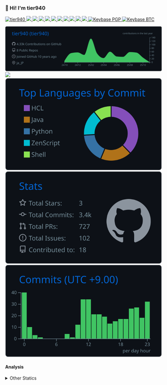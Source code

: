 ### 👋 Hi! I'm tier940

<p align="left"> 
  <a href="https://github.com/tier940/tier940/">
    <img src="https://komarev.com/ghpvc/?username=tier940" alt="tier940" />
  </a>
  <a href="http://twitter.com/tier940">
    <img height="20" src="https://img.shields.io/twitter/follow/tier940?label=Twitter&logo=twitter&style=flat" />
  </a>
  <a href="https://github.com/tier940">
    <img height="20" src="https://img.shields.io/github/followers/tier940?label=follow&logo=github&style=flat" />
  </a>
  <a href="https://www.reddit.com/user/tier940">
    <img height="20" src="https://img.shields.io/reddit/user-karma/combined/tier940?label=Reddit&logo=reddit&style=flat" />
  </a>
  <a href="https://stackoverflow.com/users/17317833/tier940">
    <img height="20" src="https://img.shields.io/stackexchange/stackoverflow/r/17317833?label=StackOverflow&logo=stack-overflow&style=flat" />
  </a>
  <a href="https://zenn.dev/tier940">
    <img height="20" src="https://zenn.badge.nikaera.com/s/tier940/likes" />
  </a>
  <a href="https://zenn.dev/tier940">
    <img height="20" src="https://zenn.badge.nikaera.com/s/tier940/followers" />
  </a>
  <a href="https://zenn.dev/tier940">
    <img height="20" src="https://zenn.badge.nikaera.com/s/tier940/articles" />
  </a>
  <a href="http://qiita.com/tier940">
    <img height="20" src="https://qiita-badge.apiapi.app/s/tier940/posts.svg" />
  </a>
  <a href="http://qiita.com/tier940">
    <img height="20" src="https://qiita-badge.apiapi.app/s/tier940/contributions.svg" />
  </a>
  <a href="https://github.com/tier940/tier940/">
    <img height="20" src="https://github.com/tier940/tier940/actions/workflows/main.yml/badge.svg" />
  </a>
  <a href="https://keybase.io/tier940">
    <img alt="Keybase PGP" src="https://img.shields.io/keybase/pgp/tier940">
  </a>
  <a href="https://keybase.io/tier940">
    <img alt="Keybase BTC" src="https://img.shields.io/keybase/btc/tier940">
  </a>
</p>

[![](https://raw.githubusercontent.com/tier940/tier940/main/profile-summary-card-output/github_dark/0-profile-details.svg)](https://github.com/vn7n24fzkq/github-profile-summary-cards)
[![](https://raw.githubusercontent.com/tier940/tier940/main/profile-summary-card-output/github_dark/1-repos-per-language.svg)](https://github.com/vn7n24fzkq/github-profile-summary-cards) [![](https://raw.githubusercontent.com/tier940/tier940/main/profile-summary-card-output/github_dark/2-most-commit-language.svg)](https://github.com/vn7n24fzkq/github-profile-summary-cards)
[![](https://raw.githubusercontent.com/tier940/tier940/main/profile-summary-card-output/github_dark/3-stats.svg)](https://github.com/vn7n24fzkq/github-profile-summary-cards) [![](https://raw.githubusercontent.com/tier940/tier940/main/profile-summary-card-output/github_dark/4-productive-time.svg)](https://github.com/vn7n24fzkq/github-profile-summary-cards)


#### Analysis
<!-- <img height="150" src="https://github.com/tier940/tier940/blob/master/images/stat.svg" alt="Alternative Text"/> -->

<details>
  <summary>Other Statics</summary>
  <!--START_SECTION:waka-->
![Code Time](http://img.shields.io/badge/Code%20Time-5%2C268%20hrs%206%20mins-blue)

**🐱 My GitHub Data** 

> 📦 45.8 kB Used in GitHub's Storage 
 > 
> 💼 Opted to Hire
 > 
> 📜 13 Public Repositories 
 > 
> 🔑 6 Private Repositories 
 > 
**I'm an Early 🐤** 

```text
🌞 Morning                2507 commits        ████░░░░░░░░░░░░░░░░░░░░░   16.27 % 
🌆 Daytime                5625 commits        █████████░░░░░░░░░░░░░░░░   36.50 % 
🌃 Evening                5665 commits        █████████░░░░░░░░░░░░░░░░   36.76 % 
🌙 Night                  1612 commits        ███░░░░░░░░░░░░░░░░░░░░░░   10.46 % 
```
📅 **I'm Most Productive on Saturday** 

```text
Monday                   1626 commits        ███░░░░░░░░░░░░░░░░░░░░░░   10.55 % 
Tuesday                  2416 commits        ████░░░░░░░░░░░░░░░░░░░░░   15.68 % 
Wednesday                1888 commits        ███░░░░░░░░░░░░░░░░░░░░░░   12.25 % 
Thursday                 1579 commits        ███░░░░░░░░░░░░░░░░░░░░░░   10.25 % 
Friday                   2236 commits        ████░░░░░░░░░░░░░░░░░░░░░   14.51 % 
Saturday                 2905 commits        █████░░░░░░░░░░░░░░░░░░░░   18.85 % 
Sunday                   2759 commits        ████░░░░░░░░░░░░░░░░░░░░░   17.91 % 
```


📊 **This Week I Spent My Time On** 

```text
🕑︎ Time Zone: Asia/Tokyo

💬 Programming Languages: 
Other                    30 hrs 4 mins       █████████████████░░░░░░░░   66.68 % 
YAML                     8 hrs 14 mins       █████░░░░░░░░░░░░░░░░░░░░   18.29 % 
Markdown                 4 hrs 36 mins       ███░░░░░░░░░░░░░░░░░░░░░░   10.21 % 
Gradle                   25 mins             ░░░░░░░░░░░░░░░░░░░░░░░░░   00.95 % 
Bash                     23 mins             ░░░░░░░░░░░░░░░░░░░░░░░░░   00.88 % 

🔥 Editors: 
Chrome                   29 hrs 28 mins      ████████████████░░░░░░░░░   65.39 % 
VS Code                  11 hrs 24 mins      ██████░░░░░░░░░░░░░░░░░░░   25.30 % 
Edge                     3 hrs 34 mins       ██░░░░░░░░░░░░░░░░░░░░░░░   07.93 % 
IntelliJ IDEA            37 mins             ░░░░░░░░░░░░░░░░░░░░░░░░░   01.38 % 

💻 Operating System: 
Windows                  33 hrs 48 mins      ███████████████████░░░░░░   75.03 % 
Linux                    11 hrs 15 mins      ██████░░░░░░░░░░░░░░░░░░░   24.97 % 
```

**I Mostly Code in Java** 

```text
Java                     13 repos            ████████████░░░░░░░░░░░░░   48.15 % 
ZenScript                3 repos             ███░░░░░░░░░░░░░░░░░░░░░░   11.11 % 
HCL                      2 repos             ██░░░░░░░░░░░░░░░░░░░░░░░   07.41 % 
Shell                    2 repos             ██░░░░░░░░░░░░░░░░░░░░░░░   07.41 % 
Python                   2 repos             ██░░░░░░░░░░░░░░░░░░░░░░░   07.41 % 
```



**Timeline**

![Lines of Code chart](https://raw.githubusercontent.com/tier940/tier940/main/assets/bar_graph.png)


 Last Updated on 21/02/2025 00:59:08 UTC
<!--END_SECTION:waka-->
</details>
